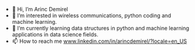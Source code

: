 - 👋 Hi, I’m Arinc Demirel
- 👀 I’m interested in wireless communications, python coding and machine learning.
- 🌱 I’m currently learning data structures in python and machine learning applications in data science fields.
- 📫 How to reach me www.linkedin.com/in/arincdemirel/?locale=en_US

<!---
ArincDemirel/ArincDemirel is a ✨ special ✨ repository because its `README.md` (this file) appears on your GitHub profile.
You can click the Preview link to take a look at your changes.
--->

